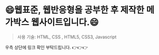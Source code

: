 # 😄웹표준, 웹반응형을 공부한 후 제작한 메가박스 웹사이트입니다.😄



> 사용 기술: HTML, CSS , HTML5, CSS3, Javascript 

우측 상단에 링크 확인 부탁드립니다. 👉👉👉
